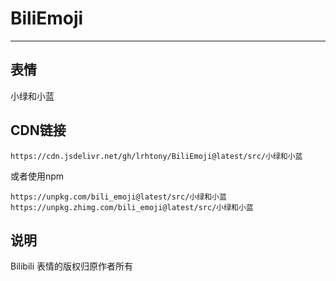 # BiliEmoji
---
## 表情
小绿和小蓝
## CDN链接
```
https://cdn.jsdelivr.net/gh/lrhtony/BiliEmoji@latest/src/小绿和小蓝
```
或者使用npm
```
https://unpkg.com/bili_emoji@latest/src/小绿和小蓝
https://unpkg.zhimg.com/bili_emoji@latest/src/小绿和小蓝
```
## 说明
Bilibili 表情的版权归原作者所有
